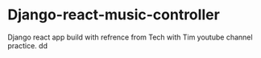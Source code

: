 # Django-react-music-controller
Django react app build with refrence from Tech with Tim youtube channel practice.
dd
